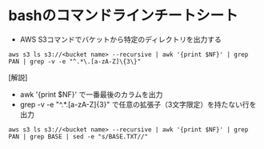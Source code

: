 bashのコマンドラインチートシート
===============================

* AWS S3コマンドでバケットから特定のディレクトリを出力する
```
aws s3 ls s3://<bucket name> --recursive | awk '{print $NF}' | grep PAN | grep -v -e "^.*\.[a-zA-Z]\{3\}" 
```
[解説]  
*  awk '{print $NF}' で一番最後のカラムを出力
* grep -v -e "^.*\.[a-zA-Z]\{3\}" で任意の拡張子（3文字限定）を持たない行を出力

```
aws s3 ls s3://<bucket name> --recursive | awk '{print $NF}' | grep PAN | grep BASE | sed -e "s/BASE.TXT//"
```

